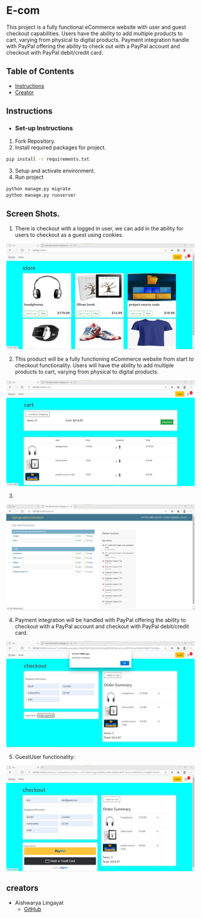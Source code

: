 # E-com
This project is a fully functional eCommerce website with user and guest checkout capabilities. Users have the ability to add multiple products to cart, varying from physical to digital products. Payment integration handle with PayPal offering the ability to check out with a PayPal account and checkout with PayPal debit/credit card.

## Table of Contents

* [Instructions](#instructions)
* [Creator](#creators)

## Instructions

* ### Set-up Instructions
 1. Fork Repository.
 2. Install required packages for project.
 ```bash
 pip install -r requirements.txt
 ```
 3. Setup and activate environment.
 4. Run project
 ```bash
 python manage.py migrate
 python manage.py runserver
 ```

## Screen Shots.

1. There is checkout with a logged in user, we can add in the ability for users to checkout as a guest using cookies.

![store](ecommerce/readme_images/store.png)


2. This product will be a fully functioning eCommerce website from start to checkout functionality. Users will have the ability to add multiple products to cart, varying from physical to digital products.

![cartttttt](ecommerce/readme_images/cartttttt.png)

3.
![data](ecommerce/readme_images/data.png)

4. Payment integration will be handled with PayPal offering the ability to checkout with a PayPal account and checkout with PayPal debit/credit card.

![loginuserpayment](ecommerce/readme_images/loginuserpayment.png)


5. GuestUser functionality:

![newuser](ecommerce/readme_images/newuser.png)

## creators

* Aishwarya Lingayat
    - [GitHub](https://github.com/Aishwaryalingayat)
